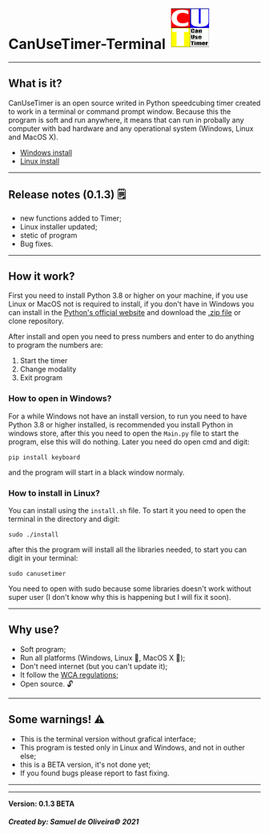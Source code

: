 # CanUseTimer-Terminal ![Logo](Imagens/CanUseTimerLogo.png)
---
## What is it?
CanUseTimer is an open source writed in Python speedcubing timer
created to work in a terminal or command prompt window. Because 
this the program is soft and run anywhere, it means that can run
in probally any computer with bad hardware and any operational
system (Windows, Linux and MacOS X).

- [Windows install]()
- [Linux install]()

---
## Release notes (0.1.3) 🗒️

- new functions added to Timer;
- Linux installer updated;
- stetic of program
- Bug fixes.

---
## How it work?
First you need to install Python 3.8 or higher on your machine,
if you use Linux or MacOS not is required to install, if you don't
have in Windows you can install in the [Python's official website](https://www.python.org/downloads/) and download the [.zip file](https://github.com/Samuel-de-Oliveira/CanUseTimer-Terminal/archive/refs/heads/main.zip) or clone repository.

After install and open you need to press numbers and enter to do 
anything to program the numbers are:

1. Start the timer
1. Change modality
1. Exit program

### How to open in Windows?
For a while Windows not have an install version, to run you need to
have Python 3.8 or higher installed, is recommended you install
Python in windows store, after this you need to open the `Main.py`
file to start the program, else this will do nothing.
Later you need do open cmd and digit:

    pip install keyboard

and the program will start in a black window normaly.

### How to install in Linux?
You can install using the `install.sh` file. To start it you need to
open the terminal in the directory and digit:

    sudo ./install

after this the program will install all the libraries needed, to start
you can digit in your terminal:

    sudo canusetimer

You need to open with sudo because some libraries doesn't work without
super user (I don't know why this is happening but I will fix it soon).

---
## Why use?
- Soft program;
- Run all platforms (Windows, Linux :penguin:, MacOS X 🍎);
- Don't need internet (but you can't update it);
- It follow the [WCA regulations](https://www.worldcubeassociation.org/regulations/);
- Open source. 🔓 

---
## Some warnings! ⚠️

- This is the terminal version without grafical interface;
- This program is tested only in Linux and Windows, and not in outher else;
- this is a BETA version, it's not done yet;
- If you found bugs please report to fast fixing.

---
---
**Version: 0.1.3 BETA**

##### Created by: *Samuel de Oliveira© 2021*
